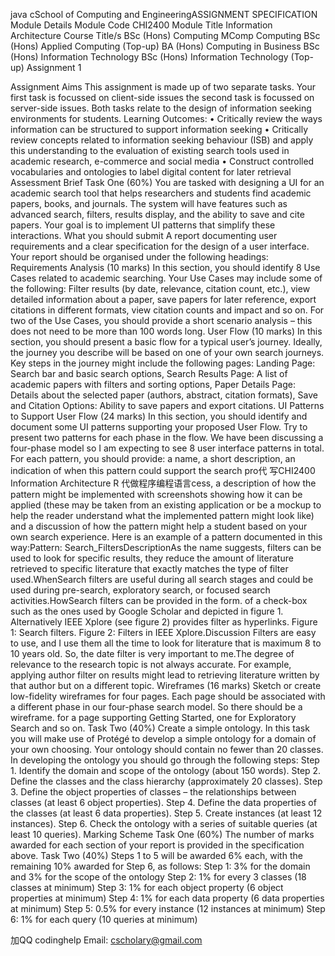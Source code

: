 java cSchool of Computing and EngineeringASSIGNMENT SPECIFICATION Module Details Module Code CHI2400 Module Title Information Architecture Course Title/s BSc (Hons) Computing MComp Computing BSc (Hons) Applied Computing (Top-up) BA (Hons) Computing in Business BSc (Hons) Information Technology BSc (Hons) Information Technology (Top-up) Assignment 1

Assignment Aims
This assignment is made up of two separate tasks. Your first task is focussed on client-side issues the second task is focussed on server-side issues. Both tasks relate to the design of information seeking environments for students.
Learning Outcomes:
• Critically review the ways information can be structured to support information seeking • Critically review concepts related to information seeking behaviour (ISB) and apply this understanding to the evaluation of existing search tools used in academic research, e-commerce and social media • Construct controlled vocabularies and ontologies to label digital content for later retrieval
Assessment Brief
Task One (60%) You are tasked with designing a UI for an academic search tool that helps researchers and students find academic papers, books, and journals. The system will have features such as advanced search, filters, results display, and the ability to save and cite papers. Your goal is to implement UI patterns that simplify these interactions. What you should submit A report documenting user requirements and a clear specification for the design of a user interface. Your report should be organised under the following headings:
Requirements Analysis (10 marks) In this section, you should identify 8 Use Cases related to academic searching. Your Use Cases may include some of the following: Filter results (by date, relevance, citation count, etc.), view detailed information about a paper, save papers for later reference, export citations in different formats, view citation counts and impact and so on. For two of the Use Cases, you should provide a short scenario analysis – this does not need to be more than 100 words long.
User Flow (10 marks) In this section, you should present a basic flow for a typical user’s journey. Ideally, the journey you describe will be based on one of your own search journeys. Key steps in the journey might include the following pages: Landing Page: Search bar and basic search options, Search Results Page: A list of academic papers with filters and sorting options, Paper Details Page: Details about the selected paper (authors, abstract, citation formats), Save and Citation Options: Ability to save papers and export citations.
UI Patterns to Support User Flow (24 marks) In this section, you should identify and document some UI patterns supporting your proposed User Flow. Try to present two patterns for each phase in the flow. We have been discussing a four-phase model so I am expecting to see 8 user interface patterns in total. For each pattern, you should provide: a name, a short description, an indication of when this pattern could support the search pro代 写CHI2400 Information Architecture R 代做程序编程语言cess, a description of how the pattern might be implemented with screenshots showing how it can be applied (these may be taken from an existing application or be a mockup to help the reader understand what the implemented pattern might look like) and a discussion of how the pattern might help a student based on your own search experience. Here is an example of a pattern documented in this way:Pattern: Search_FiltersDescriptionAs the name suggests, filters can be used to look for specific results, they reduce the amount of literature retrieved to specific literature that exactly matches the type of filter used.WhenSearch filters are useful during all search stages and could be used during pre-search, exploratory search, or focused search activities.HowSearch filters can be provided in the form. of a check-box such as the ones used by Google Scholar and depicted in figure 1. Alternatively IEEE Xplore (see figure 2) provides filter as hyperlinks.
Figure 1: Search filters. Figure 2: Filters in IEEE Xplore.Discussion Filters are easy to use, and I use them all the time to look for literature that is maximum 8 to 10 years old. So, the date filter is very important to me.The degree of relevance to the research topic is not always accurate. For example, applying author filter on results might lead to retrieving literature written by that author but on a different topic.
Wireframes (16 marks) Sketch or create low-fidelity wireframes for four pages. Each page should be associated with a different phase in our four-phase search model. So there should be a wireframe. for a page supporting Getting Started, one for Exploratory Search and so on. Task Two (40%) Create a simple ontology. In this task you will make use of Protégé to develop a simple ontology for a domain of your own choosing. Your ontology should contain no fewer than 20 classes. In developing the ontology you should go through the following steps:
Step 1. Identify the domain and scope of the ontology (about 150 words). Step 2. Define the classes and the class hierarchy (approximately 20 classes). Step 3. Define the object properties of classes – the relationships between classes (at least 6 object properties). Step 4. Define the data properties of the classes (at least 6 data properties). Step 5. Create instances (at least 12 instances). Step 6. Check the ontology with a series of suitable queries (at least 10 queries).
Marking Scheme
Task One (60%) The number of marks awarded for each section of your report is provided in the specification above. Task Two (40%) Steps 1 to 5 will be awarded 6% each, with the remaining 10% awarded for Step 6, as follows:
Step 1: 3% for the domain and 3% for the scope of the ontology
Step 2: 1% for every 3 classes (18 classes at minimum)
Step 3: 1% for each object property (6 object properties at minimum)
Step 4: 1% for each data property (6 data properties at minimum)
Step 5: 0.5% for every instance (12 instances at minimum)
Step 6: 1% for each query (10 queries at minimum)

加QQ codinghelp Email: cscholary@gmail.com

